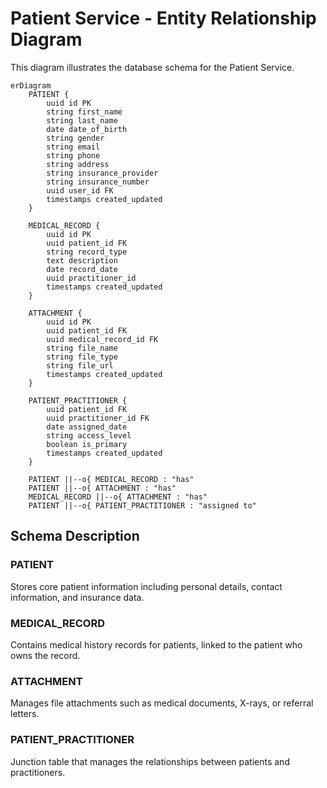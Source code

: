 # Patient Service - Entity Relationship Diagram

This diagram illustrates the database schema for the Patient Service.

```mermaid
erDiagram
    PATIENT {
        uuid id PK
        string first_name
        string last_name
        date date_of_birth
        string gender
        string email
        string phone
        string address
        string insurance_provider
        string insurance_number
        uuid user_id FK
        timestamps created_updated
    }
    
    MEDICAL_RECORD {
        uuid id PK
        uuid patient_id FK
        string record_type
        text description
        date record_date
        uuid practitioner_id
        timestamps created_updated
    }
    
    ATTACHMENT {
        uuid id PK
        uuid patient_id FK
        uuid medical_record_id FK
        string file_name
        string file_type
        string file_url
        timestamps created_updated
    }
    
    PATIENT_PRACTITIONER {
        uuid patient_id FK
        uuid practitioner_id FK
        date assigned_date
        string access_level
        boolean is_primary
        timestamps created_updated
    }
    
    PATIENT ||--o{ MEDICAL_RECORD : "has"
    PATIENT ||--o{ ATTACHMENT : "has"
    MEDICAL_RECORD ||--o{ ATTACHMENT : "has"
    PATIENT ||--o{ PATIENT_PRACTITIONER : "assigned to"
```

## Schema Description

### PATIENT
Stores core patient information including personal details, contact information, and insurance data.

### MEDICAL_RECORD
Contains medical history records for patients, linked to the patient who owns the record.

### ATTACHMENT
Manages file attachments such as medical documents, X-rays, or referral letters.

### PATIENT_PRACTITIONER
Junction table that manages the relationships between patients and practitioners.
